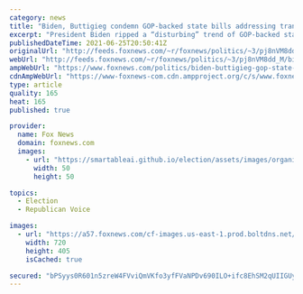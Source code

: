 ```yaml
---
category: news
title: "Biden, Buttigieg condemn GOP-backed state bills addressing transgender rights: 'Disturbing'"
excerpt: "President Biden ripped a “disturbing” trend of GOP-backed state initiatives seeking to limit the rights of transgender youth on Friday, describing the bills as “nothing more than bullying disguised as legislation.”"
publishedDateTime: 2021-06-25T20:50:41Z
originalUrl: "http://feeds.foxnews.com/~r/foxnews/politics/~3/pj8nVM8dd_M/biden-buttigieg-gop-state-bills-transgender-rights"
webUrl: "http://feeds.foxnews.com/~r/foxnews/politics/~3/pj8nVM8dd_M/biden-buttigieg-gop-state-bills-transgender-rights"
ampWebUrl: "https://www.foxnews.com/politics/biden-buttigieg-gop-state-bills-transgender-rights.amp"
cdnAmpWebUrl: "https://www-foxnews-com.cdn.ampproject.org/c/s/www.foxnews.com/politics/biden-buttigieg-gop-state-bills-transgender-rights.amp"
type: article
quality: 165
heat: 165
published: true

provider:
  name: Fox News
  domain: foxnews.com
  images:
    - url: "https://smartableai.github.io/election/assets/images/organizations/foxnews.com-50x50.jpg"
      width: 50
      height: 50

topics:
  - Election
  - Republican Voice

images:
  - url: "https://a57.foxnews.com/cf-images.us-east-1.prod.boltdns.net/v1/static/694940094001/13bb14ac-e7c2-4461-a58a-e9ca9ad575a2/35025c78-f879-406f-b8b4-a67433d9cd13/1280x720/match/720/405/image.jpg?ve=1&tl=1"
    width: 720
    height: 405
    isCached: true

secured: "bPSyys0R601n5zreW4FVviQmVKfo3yfFVaNPDv690ILO+ifc8EhSM2qUIIGUy823+sP2zcU6Vg3S7i95pYgwcbH/3TP+FYAN9FgzYjFfX0RsDYAZD8wpQlsZ8I+IPMz2bN47ANr1cXBniYadPeUJjLjeAAdAHn3UNsGemsYXJIQZUzZBJFVg8bOBJCix1ymvlZ1zH7K2dUu+n9czGj45FxmDjkWsthmlkQ/mckg45fqpkykJkAIrEqe6x7QRxxeZAseR4AKVmHpQi/9BjxHEAG53k+To/eEUIAbZQGnDF3q2+wmTIA2gnmH8q5eKZQSj9brdJ3H7LUREGHSD7OvzYop6Ng1vTKiizEToMMqBV6U=;nkI6v5tJRFPd2jfBm/Q6Bg=="
---
```


